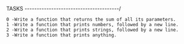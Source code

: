 TASKS
---------------------------------------/
	
	0 -Write a function that returns the sum of all its parameters.
	1 -Write a function that prints numbers, followed by a new line.
	2 -Write a function that prints strings, followed by a new line.
	3 -Write a function that prints anything.
